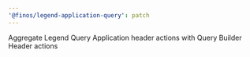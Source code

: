 ```yaml
---
'@finos/legend-application-query': patch
---
```


Aggregate Legend Query Application header actions with Query Builder Header actions
